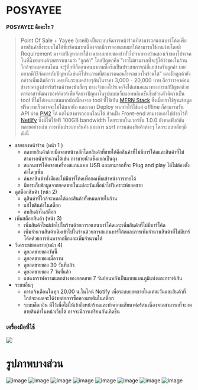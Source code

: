 # POSYAYEE
#### POSYAYEE คืออะไร ?
> Point Of Sale + Yayee (ยาหยี)
    เป็นระบบจัดการหน้าร้านที่สามารถสแกนบาร์โค้ดเพื่อขายสินค้าซึ่งระบบไม่ได้ซับซ้อนมากเนื่องจากมีการออกแบบมาให้สามารถใช้งานง่ายโดยมี Requirement มาจากปัญหาการใช้งานระบบขายของชำทั่วไปจากทางบ้านของเจ้าของโปรเจค ในที่นี้ขอแทนด้วยสรรพนามว่า "ลูกค้า" 
โดยปัญหาคือ "เราไม่สามารถที่จะรู้ได้ว่าของในร้านใกล้จะหมดตอนไหน จะรู้อีกทีก็ตอนคนมาถามซื้อซึ่งเป็นประสบการณ์ที่แย่สำหรับลูกค้า เลยอยากมีวิธีจัดการกับปัญหานี้เช่นมีโปรแกรมที่สามารถคอนโทรลของในร้านได้" และฝั่งลูกค้ายังกล่าวเพิ่มเติมอีกว่า เคยเห็นระบบคล้ายๆกันในราคา 3,000 - 20,000 บาท ถือว่าราคาค่อนข้างราคาสูงสำหรับร้านค้าของชำเล็กๆ ทางเจ้าของโปรเจคจึงได้เสนอแนวทางการแก้ปัญหาด้วยการอาสาพัฒนาซอฟต์แวร์เพื่อจัดการปัญหาในรูปแบบเว็บแอพพลิเคชันซึ่งส่วนตัวคิดวาเป็น tool ที่ไม่ได้เหมาะสมมากนักเนื่องจาก tool ที่ใช้เป์น [MERN Stack](https://medium.com/nexthopthai/mern-stack-%E0%B8%84%E0%B8%B7%E0%B8%AD%E0%B8%AD%E0%B8%B0%E0%B9%84%E0%B8%A3-e651592206ce) ซึ่งเมื่อเราใช้ฐานข้อมูลฟรีความเร็วอาจจะไม่ได้มากนัก และเวลา Deploy หากทำให้ใช้แค่ offline ก็สามารถรัน API ผ่าน [PM2](https://pm2.keymetrics.io/) ได้ แต่ไม่สามารถออนไลน์ได้ ส่วนฝั่ง Front-end สามารถเอาไปฝากไว้ที่ [Netlify](https://www.netlify.com/) ซึ่งมีให้ใช้ฟรี 100GB bandwidth โดยระบบในเวอร์ชัน 1.0.0  ยังขาดฟังก์ชันหลายอย่างเช่น การเพิ่มประเภทสินค้า และการ sort การแสดงสินค้าต่างๆ โดยระบบหลักๆมีดังนี้
 - ขายของหน้าร้าน (หน้า 1 )
   - กดขายสินค้าด้วยมือจากหน้าหลักโดยสินค้าที่ขายได้คือสินค้าที่ไม่มีบาร์โค้ดและสินค้าที่ไม่สามารถนับจำนวนได้เช่น การขายนํ้าแข็งแยกเป็นถุง
   - สแกนบาร์โค้ดจากเครื่องสแกนแบบ USB และสามารถที่จะ Plug and play ได้ไม่ต้องตั้งค่าใดๆเพิ่ม
   - ค้นหาสินค้าทั้งมีและไม่มีบาร์โค้ดเพื่อกดเพิ่มเข้าหน้าการขายได้
   - มีการเก็บข้อมูลจากยอดขายในแต่ละวันเพื่อนำไปวิเคราะห์ยอดขาย
- ดูสต็อกสินค้า (หน้า 2)
  - ดูสินค้าที่ใกล้จะหมดได้และสินค้าทั้งหมดภายในร้าน
  - แก้ไขสินค้าในสต็อก
  - ลบสินค้าในสต็อก
- เพิ่มสต็อกสินค้า (หน้า 3)
  - เพิ่มสินค้าใหม่เข้าไปในร้านด้วยการสแกนบาร์โค้ดและเพิ่มสินค้าที่ไม่มีบาร์โค้ด
  - เพิ่มจำนวนสินค้าเดิมเข้าไปในร้านด้วยการสแกนบาร์โค้ดและการเพิ่มจำนวนสินค้าที่ไม่มีบาร์โค้ดด้วยการค้นหาจากชื่อและเพิ่มจำนวนได้
- วิเคราะห์ยอดขาย(หน้า 4)
  - ดูยอดขายของวันนี้
  - ดูยอดขายของเมื่อวาน
  - ดูยอดขายของ 30 วันที่แล้ว
  - ดูยอดขายของ 7 วันที่แล้ว
  - แสดงกราฟความแตกต่างของยอดขาย 7 วันย้อนหลังเป็นแบบแผนภูมิแท่งและกราฟเส้น
 - ระบบอื่นๆ
    - การแจ้งเตือนในทุก 20.00 น.ในไลน์ Notify เพื่อระบบยอดขายในแต่ละวันและสินค้าที่ใกล้จะหมดจะได้ง่ายต่อการซื้อของมาเติมในสต็อก
    - ระบบล็อกอิน มีไว้เพื่อไม่ให้เข้าถึงหน้าร้านและทำความเสียหาต่อร้สนเนื่องจากสามารถที่จะกดขายสินค้าในหน้าเว็บได้ อาจจะมีการเกรียนกันเกิดขึ้น


### เครื่องมือที่ใช้
<img src="https://skillicons.dev/icons?i=figma,react,tailwind,nodejs,expressjs,postman,mongodb,nginx,ubuntu"/>

# รูปภาพบางส่วน
![image](https://github.com/boytur/client-posyayee-v1/assets/104257779/beb44b2f-f9f3-49a7-a67f-13d464c91129)
![image](https://github.com/boytur/client-posyayee-v1/assets/104257779/97a89d15-988d-4dd2-8c31-49c15892eeed)
![image](https://github.com/boytur/client-posyayee-v1/assets/104257779/b62acc78-ce32-4e92-820d-a6658c899624)
![image](https://github.com/boytur/client-posyayee-v1/assets/104257779/8bec4990-e722-46a5-9ce0-e0a0d8fcc0d4)
![image](https://github.com/boytur/client-posyayee-v1/assets/104257779/c889fb07-0d5c-4fe0-9cc8-58c4894930cb)
![image](https://github.com/boytur/client-posyayee-v1/assets/104257779/52bfa660-b639-4dff-ad5b-a18061cf0637)
![image](https://github.com/boytur/client-posyayee-v1/assets/104257779/043bc728-d70e-4b8e-b100-030227d8d13e)
![image](https://github.com/boytur/client-posyayee-v1/assets/104257779/3e2ad5ed-fc10-47b1-bb47-96ffceeb354a)





